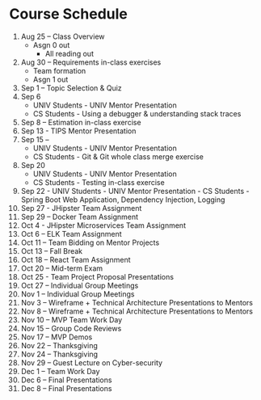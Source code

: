 # Course Schedule

1.	Aug 25 – Class Overview
	- Asgn 0 out
        - All reading out
2.	Aug 30 – Requirements in-class exercises 
	- Team formation
	- Asgn 1 out
3.	Sep 1 – Topic Selection & Quiz 
4.	Sep 6 
	- UNIV Students - UNIV Mentor Presentation
	- CS Students - Using a debugger & understanding stack traces
5.	Sep 8 – Estimation in-class exercise
6.	Sep 13 - TIPS Mentor Presentation
7.	Sep 15 – 
	- UNIV Students - UNIV Mentor Presentation
	- CS Students - Git & Git whole class merge exercise
8.	Sep 20
	- UNIV Students - UNIV Mentor Presentation
	- CS Students - Testing in-class exercise
9.	Sep 22 
        - UNIV Students - UNIV Mentor Presentation
        - CS Students - Spring Boot Web Application, Dependency Injection, Logging
10.	Sep 27 - JHipster Team Assignment
11.	Sep 29 – Docker Team Assignment
12.	Oct 4 - JHipster Microservices Team Assignment
13.	Oct 6 – ELK Team Assignment  
14.	Oct 11 – Team Bidding on Mentor Projects
15.	Oct 13 – Fall Break
16.	Oct 18 – React Team Assignment
17.	Oct 20 – Mid-term Exam 
18.	Oct 25 - Team Project Proposal Presentations
19.	Oct 27 – Individual Group Meetings
20.	Nov 1 – Individual Group Meetings
21.	Nov 3 – Wireframe + Technical Architecture Presentations to Mentors
22.	Nov 8 – Wireframe + Technical Architecture Presentations to Mentors
23.	Nov 10 – MVP Team Work Day
24.	Nov 15 – Group Code Reviews
25.	Nov 17 – MVP Demos
26.	Nov 22 – Thanksgiving
27.	Nov 24 – Thanksgiving
28.	Nov 29 – Guest Lecture on Cyber-security
29.	Dec 1 – Team Work Day
30.	Dec 6 – Final Presentations
31.	Dec 8 – Final Presentations

